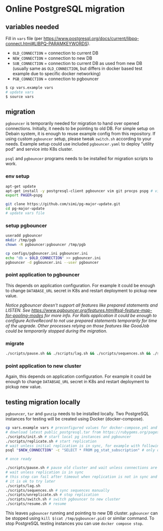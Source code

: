 # Online PostgreSQL migration

## variables needed

Fill in `vars` file (per https://www.postgresql.org/docs/current/libpq-connect.html#LIBPQ-PARAMKEYWORDS).

- `OLD_CONNECTION` = connection to current DB
- `NEW_CONNECTION` = connection to new DB
- `SUB_CONNECTION` = connection to current DB as used from new DB (usually same as `OLD_CONNECTION`, but differs in docker based test example due to specific docker networking)
- `PGB_CONNECTION` = connection to pgbouncer

```bash
$ cp vars.example vars
# update vars
$ source vars
```

## migration

`pgbouncer` is temporarily needed for migration to hand over opened connections. Initially, it needs to be pointing to old DB. For simple setup on Debain system, it is enough to reuse example config from this repository. If using custom `pgbouncer` setup, please tweak `switch.sh` according to your needs. Example setup could use included `pgbouncer.yaml` to deploy "utility pod" and service into K8s cluster.

`psql` and `pgbouncer` programs needs to be installed for migration scripts to work.

### env setup

```bash
apt-get update
apt-get install -y postgresql-client pgbouncer vim git procps pspg # vim, git, procps and pspg are optional
export PAGER=pspg

git clone https://github.com/simi/pg-major-update.git
cd pg-major-update
# update vars file
```

### setup pgbouncer

```bash
useradd pgbouncer
mkdir /tmp/pgb
chown -R pgbouncer:pgbouncer /tmp/pgb

cp configs/pgbouncer.ini pgbouncer.ini
echo "db = $OLD_CONNECTION" >> pgbouncer.ini
pgbouncer -d pgbouncer.ini --user pgbouncer
```

### point application to pgbouncer

This depends on application configuration. For example it could be enough to change `DATABASE_URL` secret in K8s and restart deployment to pickup new value.

*Notice pgbouncer doesn't support all features like prepared statements and LISTEN. See https://www.pgbouncer.org/features.html#sql-feature-map-for-pooling-modes for more info. For Rails application it could be enough to configure ActiveRecord to not use prepared statements temporarily for time of the upgrade. Other processes relying on those features like GoodJob could be temporarily stopped during the migration.*

### migrate

```bash
./scripts/pause.sh && ./scripts/lag.sh && ./scripts/sequences.sh && ./scripts/unreplicate.sh && ./scripts/switch.sh && ./scripts/resume.sh
```

### point application to new cluster

Again, this depends on application configuration. For example it could be enough to change `DATABSAE_URL` secret in K8s and restart deployment to pickup new value.

## testing migration locally

`pgbouncer`, `tar` and `gunzip` needs to be installed locally. Two PostgreSQL instances for testing will be created using Docker (docker-compose).

```bash
cp vars.example vars # preconfigured values for docker-compose.yml and configs/pgbouncer.ini
# download latest public_postgresql.tar from https://rubygems.org/pages/data into root folder
./scripts/init.sh # start local pg instances and pgbouncer
./scripts/replicate.sh # start replication
# wait unless initial replication is in sync, for example with following command
psql "$NEW_CONNECTION" -c "SELECT * FROM pg_stat_subscription" # only one line should be present

# once ready

./scripts/pause.sh # pause old cluster and wait unless connections are gone
# wait unless replication is in sync
# this step can fail after timeout when replication is not in sync and automatically resumes pgbouncer connections
# it is ok to try later
./scripts/lag.sh 
./scripts/sequences.sh # sync sequences manually
./scripts/unreplicate.sh # stop replication
./scripts/switch.sh # switch pgbouncer to new cluster
./scripts/resume.sh # resume
```

This leaves `pgbouncer` running and pointing to new DB cluster. `pgbouncer` can be stopped using `kill $(cat /tmp/pgbouncer.pid)` or similar command. To stop PostgreSQL testing instances you can use `docker compose stop`.
